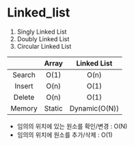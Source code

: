 # Linked_list

1. Singly Linked List
2. Doubly Linked List
3. Circular Linked List

||Array|Linked List|
|:---:|:---:|:---:|
|Search|O(1)|O(n)|
|Insert|O(n)|O(1)|
|Delete|O(n)|O(1)|
|Memory|Static|Dynamic(O(N))|

- 임의의 위치에 있는 원소를 확인/변경 : O(N)
- 임의의 위치에 원소를 추가/삭제 : O(1)

